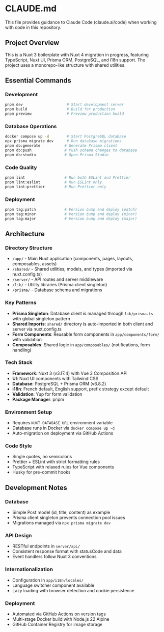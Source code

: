 # CLAUDE.md

This file provides guidance to Claude Code (claude.ai/code) when working with code in this repository.

## Project Overview

This is a Nuxt 3 boilerplate with Nuxt 4 migration in progress, featuring TypeScript, Nuxt UI, Prisma ORM, PostgreSQL, and i18n support. The project uses a monorepo-like structure with shared utilities.

## Essential Commands

### Development

```bash
pnpm dev                    # Start development server
pnpm build                  # Build for production
pnpm preview                # Preview production build
```

### Database Operations

```bash
docker compose up -d        # Start PostgreSQL database
npx prisma migrate dev      # Run database migrations
pnpm db:generate           # Generate Prisma client
pnpm db:push               # Push schema changes to database
pnpm db:studio             # Open Prisma Studio
```

### Code Quality

```bash
pnpm lint                  # Run both ESLint and Prettier
pnpm lint:eslint           # Run ESLint only
pnpm lint:prettier         # Run Prettier only
```

### Deployment

```bash
pnpm tag:patch             # Version bump and deploy (patch)
pnpm tag:minor             # Version bump and deploy (minor)
pnpm tag:major             # Version bump and deploy (major)
```

## Architecture

### Directory Structure

- `/app/` - Main Nuxt application (components, pages, layouts, composables, assets)
- `/shared/` - Shared utilities, models, and types (imported via nuxt.config.ts)
- `/server/` - API routes and server middleware
- `/lib/` - Utility libraries (Prisma client singleton)
- `/prisma/` - Database schema and migrations

### Key Patterns

- **Prisma Singleton**: Database client is managed through `lib/prisma.ts` with global singleton pattern
- **Shared Imports**: `shared/` directory is auto-imported in both client and server via nuxt.config.ts
- **Form Components**: Reusable form components in `app/components/form/` with validation
- **Composables**: Shared logic in `app/composables/` (notifications, form handling)

### Tech Stack

- **Framework**: Nuxt 3 (v3.17.4) with Vue 3 Composition API
- **UI**: Nuxt UI components with Tailwind CSS
- **Database**: PostgreSQL + Prisma ORM (v6.8.2)
- **i18n**: French default, English support, prefix strategy except default
- **Validation**: Yup for form validation
- **Package Manager**: pnpm

### Environment Setup

- Requires `NUXT_DATABASE_URL` environment variable
- Database runs in Docker via `docker compose up -d`
- Auto-migration on deployment via GitHub Actions

### Code Style

- Single quotes, no semicolons
- Prettier + ESLint with strict formatting rules
- TypeScript with relaxed rules for Vue components
- Husky for pre-commit hooks

## Development Notes

### Database

- Simple Post model (id, title, content) as example
- Prisma client singleton prevents connection pool issues
- Migrations managed via `npx prisma migrate dev`

### API Design

- RESTful endpoints in `server/api/`
- Consistent response format with statusCode and data
- Event handlers follow Nuxt 3 conventions

### Internationalization

- Configuration in `app/i18n/locales/`
- Language switcher component available
- Lazy loading with browser detection and cookie persistence

### Deployment

- Automated via GitHub Actions on version tags
- Multi-stage Docker build with Node.js 22 Alpine
- GitHub Container Registry for image storage

